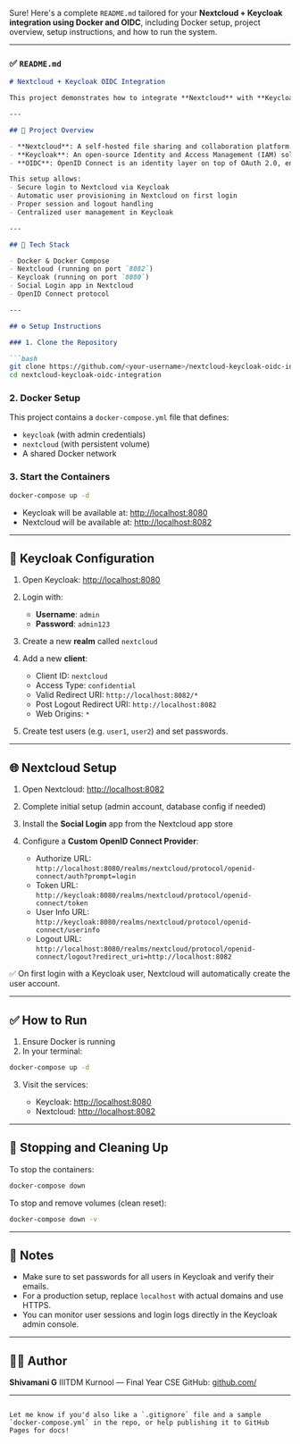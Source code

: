 Sure! Here's a complete `README.md` tailored for your **Nextcloud + Keycloak integration using Docker and OIDC**, including Docker setup, project overview, setup instructions, and how to run the system.

---

### ✅ `README.md`

````markdown
# Nextcloud + Keycloak OIDC Integration

This project demonstrates how to integrate **Nextcloud** with **Keycloak** using **OpenID Connect (OIDC)** for secure, centralized Single Sign-On (SSO) authentication. It uses Docker to containerize and run both services.

---

## 🚀 Project Overview

- **Nextcloud**: A self-hosted file sharing and collaboration platform.
- **Keycloak**: An open-source Identity and Access Management (IAM) solution.
- **OIDC**: OpenID Connect is an identity layer on top of OAuth 2.0, enabling Single Sign-On across services.

This setup allows:
- Secure login to Nextcloud via Keycloak
- Automatic user provisioning in Nextcloud on first login
- Proper session and logout handling
- Centralized user management in Keycloak

---

## 🧰 Tech Stack

- Docker & Docker Compose
- Nextcloud (running on port `8082`)
- Keycloak (running on port `8080`)
- Social Login app in Nextcloud
- OpenID Connect protocol

---

## ⚙️ Setup Instructions

### 1. Clone the Repository

```bash
git clone https://github.com/<your-username>/nextcloud-keycloak-oidc-integration.git
cd nextcloud-keycloak-oidc-integration
````

### 2. Docker Setup

This project contains a `docker-compose.yml` file that defines:

* `keycloak` (with admin credentials)
* `nextcloud` (with persistent volume)
* A shared Docker network

### 3. Start the Containers

```bash
docker-compose up -d
```

* Keycloak will be available at: [http://localhost:8080](http://localhost:8080)
* Nextcloud will be available at: [http://localhost:8082](http://localhost:8082)

---

## 🔐 Keycloak Configuration

1. Open Keycloak: [http://localhost:8080](http://localhost:8080)
2. Login with:

   * **Username**: `admin`
   * **Password**: `admin123`
3. Create a new **realm** called `nextcloud`
4. Add a new **client**:

   * Client ID: `nextcloud`
   * Access Type: `confidential`
   * Valid Redirect URI: `http://localhost:8082/*`
   * Post Logout Redirect URI: `http://localhost:8082`
   * Web Origins: `*`
5. Create test users (e.g. `user1`, `user2`) and set passwords.

---

## 🌐 Nextcloud Setup

1. Open Nextcloud: [http://localhost:8082](http://localhost:8082)
2. Complete initial setup (admin account, database config if needed)
3. Install the **Social Login** app from the Nextcloud app store
4. Configure a **Custom OpenID Connect Provider**:

   * Authorize URL: `http://localhost:8080/realms/nextcloud/protocol/openid-connect/auth?prompt=login`
   * Token URL: `http://keycloak:8080/realms/nextcloud/protocol/openid-connect/token`
   * User Info URL: `http://keycloak:8080/realms/nextcloud/protocol/openid-connect/userinfo`
   * Logout URL: `http://localhost:8080/realms/nextcloud/protocol/openid-connect/logout?redirect_uri=http://localhost:8082`

✅ On first login with a Keycloak user, Nextcloud will automatically create the user account.

---

## ✅ How to Run

1. Ensure Docker is running
2. In your terminal:

```bash
docker-compose up -d
```

3. Visit the services:

   * Keycloak: [http://localhost:8080](http://localhost:8080)
   * Nextcloud: [http://localhost:8082](http://localhost:8082)

---

## 🧼 Stopping and Cleaning Up

To stop the containers:

```bash
docker-compose down
```

To stop and remove volumes (clean reset):

```bash
docker-compose down -v
```

---

## 📌 Notes

* Make sure to set passwords for all users in Keycloak and verify their emails.
* For a production setup, replace `localhost` with actual domains and use HTTPS.
* You can monitor user sessions and login logs directly in the Keycloak admin console.

---

## 👨‍💻 Author

**Shivamani G**
IIITDM Kurnool — Final Year CSE
GitHub: [github.com/<your-username>](https://github.com/<your-username>)

---

```

Let me know if you'd also like a `.gitignore` file and a sample `docker-compose.yml` in the repo, or help publishing it to GitHub Pages for docs!
```
